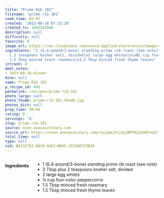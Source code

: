 ```yaml
---
title: "Prime Rib 101"
filename: "prime-rib-101"
cook_time: 05:07
created: '2023-08-18 07:32:20'
created_ts: 1692343940
description: null
difficulty: null
favorite: 0
image_url: https://res.cloudinary.com/anova-applied-electronics/image/upload/w_517,h_327,c_fit,f_auto,q_auto,dpr_2.0,/v1597589520/mobileProduction/fho6pawytvowbfjakzzi.jpg
ingredients: "1 (6.4-pound/3-bone) standing prime rib roast (see note)\n3 Tbsp plus\
  \ 2 teaspoons kosher salt, divided\n2 large egg whites\n\xBC cup four-color peppercorns\n\
  1.5 Tbsp minced fresh rosemary\n1.5 Tbsp minced fresh thyme leaves"
intrash: 0
meal_notes:
- 2023-08-19-dinner
mine: null
name: Prime Rib 101
p_recipe_id: 492
permalink: /recipes/prime-rib-101
photo_large: null
photo_thumb: prime-rib-101-thumb.jpg
photos_dict: null
prep_time: 08:00
rating: 0
servings: '6'
slug: prime-rib-101
source: oven.anovaculinary.com
source_url: https://oven.anovaculinary.com/recipe/htj4y1WPPA2sVoRlow1Y
total_time: null
type: null
uid: BA11E763-AB30-44E3-BD45-26C5AE5C9B18
---
```

<div class="large-8 medium-7 columns" id="writeup">	</div><!-- #writeup -->
</div><!-- #row-one -->
<div class="row" id="row-two">	<div class="medium-4 small-5 columns" id="ingredients"><h4>Ingredients</h4><div class="box box-ingredients content"><ul>
<li>1 (6.4-pound/3-bone) standing prime rib roast (see note)</li>
<li>3 Tbsp plus 2 teaspoons kosher salt, divided</li>
<li>2 large egg whites</li>
<li>¼ cup four-color peppercorns</li>
<li>1.5 Tbsp minced fresh rosemary</li>
<li>1.5 Tbsp minced fresh thyme leaves</li>
</ul>
</div>	</div>	<div class="medium-6 small-7 columns" id="directions">	</div>